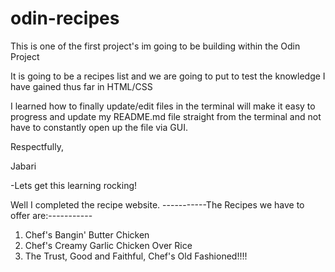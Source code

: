 # odin-recipes

This is one of the first project's im going to be building within the Odin Project

It is going to be a recipes list and we are going to put to test the knowledge I have gained thus far in HTML/CSS

I learned how to finally update/edit files in the terminal will make it easy to progress and update my README.md file straight from the terminal and not have to constantly open up the file via GUI.

Respectfully,

Jabari

-Lets get this learning rocking!

Well I completed the recipe website.
-----------The Recipes we have to offer are:-----------
1. Chef's Bangin' Butter Chicken
2. Chef's Creamy Garlic Chicken Over Rice
3. The Trust, Good and Faithful, Chef's Old Fashioned!!!!
